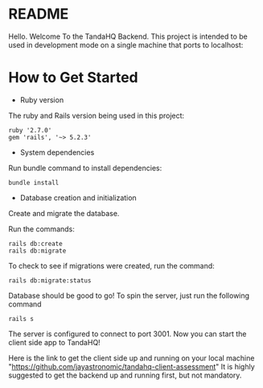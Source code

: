 # README

Hello. Welcome To the TandaHQ Backend. This project is intended to be used in development mode on a single machine that ports to localhost:

# How to Get Started

- Ruby version

The ruby and Rails version being used in this project:

```
ruby '2.7.0'
gem 'rails', '~> 5.2.3'
```

- System dependencies

Run bundle command to install dependencies:

```
bundle install
```

- Database creation and initialization

Create and migrate the database.

Run the commands:

```
rails db:create
rails db:migrate
```

To check to see if migrations were created, run the command:

```
rails db:migrate:status
```

Database should be good to go!
To spin the server, just run the following command

```
rails s
```

The server is configured to connect to port 3001.
Now you can start the client side app to TandaHQ!

Here is the link to get the client side up and running on your local machine "https://github.com/jayastronomic/tandahq-client-assessment"
It is highly suggested to get the backend up and running first, but not mandatory.
